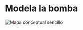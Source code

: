 # Modela la bomba

![Mapa conceptual sencillo](https://github.com/user-attachments/assets/9d19e2bf-d52e-4c58-90a5-1de71d651dac)
